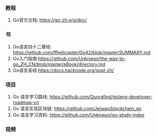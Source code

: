 ###  教程
1. Go官方文档: <https://go-zh.org/doc/>

### 书
1. Go语言四十二章经: <https://github.com/ffhelicopter/Go42/blob/master/SUMMARY.md>
2. Go入门指南:<https://github.com/Unknwon/the-way-to-go_ZH_CN/blob/master/eBook/directory.md>
3. Go语言圣经:<https://docs.hacknode.org/gopl-zh/>

### 项目
1. Go 语言学习路线: <https://github.com/Quorafind/golang-developer-roadmap-cn> 
2. Go 语言实现区块链: <https://github.com/Jeiwan/blockchain_go>
3. Go 语言学习资料: <https://github.com/Unknwon/go-study-index>

### 视频



